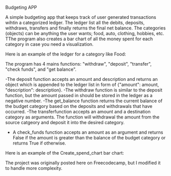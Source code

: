 Budgeting APP 

A  simple budgeting app that keeps track of user generated transactions wihtin a categorized ledger. The ledger list all the debits, deposits, withdraws, transfers and finally returns the final net balance. The categories (objects) can be anything the user wants; food, auto, clothing, hobbies, etc. TThe program also creates a bar chart of all the money spent for each category in case you need a visualization. 

 Here is an example of the ledger for a category like Food: 


The program has 4 mains functions: "withdraw", "deposit", "transfer", "check funds", and "get balance".

-The deposit function accepts an amount and description and returns an object which is appended to the ledger list in form of {"amount": amount, "description": description}.
-The withdraw function is similar to the deposit function, but the amount passed in should be stored in the ledger as a negative number.
-The get_balance function returns the current balance of the budget category based on the deposits and withdrawals that have occurred.
-The transferfunction accepts an amount and a destination category as arguments. The function will withdrawal the amount from the source catgeory and deposit it into the desired category.
-	A check_funds function accepts an amount as an argument and returns False if the amount is greater than the balance of the budget category or returns True if otherwise.

Here is an example of the Create_spend_chart bar chart:

        
The project was originally posted here on Freecodecamp, but I modified it to handle more complexity.  
